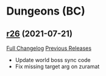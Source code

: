 # <DBM> Dungeons (BC)

## [r26](https://github.com/DeadlyBossMods/DBM-Dungeons/tree/r26) (2021-07-21)
[Full Changelog](https://github.com/DeadlyBossMods/DBM-Dungeons/compare/r25...r26) [Previous Releases](https://github.com/DeadlyBossMods/DBM-Dungeons/releases)

- Update world boss sync code  
- Fix missing target arg on zuramat  
